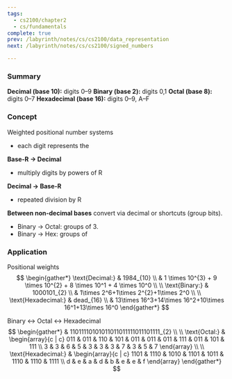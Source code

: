 ```yaml
---
tags:
  - cs2100/chapter2
  - cs/fundamentals
complete: true
prev: /labyrinth/notes/cs/cs2100/data_representation
next: /labyrinth/notes/cs/cs2100/signed_numbers

---
```

### Summary
**Decimal (base 10):** digits 0–9
**Binary (base 2):** digits 0,1
**Octal (base 8):** digits 0–7
**Hexadecimal (base 16):** digits 0–9, A–F
### Concept
Weighted positional number systems
- each digit represents the

**Base-R → Decimal**
- multiply digits by powers of R

**Decimal → Base-R**
- repeated division by R        

**Between non-decimal bases** convert via decimal or shortcuts (group bits).
- Binary -> Octal: groups of 3.
- Binary -> Hex: groups of

### Application
Positional weights
$$
\begin{gather*}
\text{Decimal:} & 1984_{10} \\
& 1 \times 10^{3} + 9 \times 10^{2} + 8 \times 10^1 + 4 \times 10^0 \\
\\
\text{Binary:} & 1000101_{2} \\
& 1\times 2^6+1\times 2^{2}+1\times 2^0 \\
\\
\text{Hexadecimal:} & dead_{16} \\
& 13\times 16^3+14\times 16^2+10\times 16^1+13\times 16^0
\end{gather*}
$$

Binary <-> Octal <-> Hexadecimal
$$
\begin{gather*}
& 11011110101011011011111011101111_{2} \\
\\
\text{Octal:} & \begin{array}{c | c}
011 & 011 & 110 & 101 & 011 & 011 & 011 & 111 & 011 & 101 & 111 \\
3 & 3 & 6 & 5 & 3 & 3 & 3 & 7 & 3 & 5 & 7
\end{array} \\
\\
\text{Hexadecimal:} & \begin{array}{c | c}
1101 & 1110 & 1010 & 1101 & 1011 & 1110 & 1110 & 1111 \\
d & e & a & d & b & e & e & f
\end{array}
\end{gather*}
$$